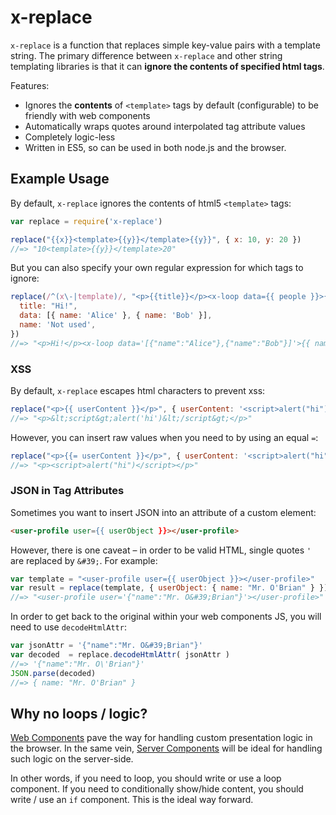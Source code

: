 # x-replace

`x-replace` is a function that replaces simple key-value pairs with a template string. The primary difference between `x-replace` and other string templating libraries is that it can **ignore the contents of specified html tags**.

Features:

- Ignores the **contents** of `<template>` tags by default (configurable) to be friendly with web components
- Automatically wraps quotes around interpolated tag attribute values
- Completely logic-less
- Written in ES5, so can be used in both node.js and the browser.

## Example Usage

By default, `x-replace` ignores the contents of html5 `<template>` tags:

```js
var replace = require('x-replace')

replace("{{x}}<template>{{y}}</template>{{y}}", { x: 10, y: 20 })
//=> "10<template>{{y}}</template>20"
```

But you can also specify your own regular expression for which tags to ignore:

```js
replace(/^(x\-|template)/, "<p>{{title}}</p><x-loop data={{ people }}>{{ name }}</x-loop>", {
  title: "Hi!",
  data: [{ name: 'Alice' }, { name: 'Bob' }],
  name: 'Not used',
})
//=> "<p>Hi!</p><x-loop data='[{"name":"Alice"},{"name":"Bob"}]'>{{ name }}</x-loop>"
```

### XSS

By default, `x-replace` escapes html characters to prevent xss:

```js
replace("<p>{{ userContent }}</p>", { userContent: '<script>alert("hi")</script>' })
//=> "<p>&lt;script&gt;alert('hi')&lt;/script&gt;</p>"
```

However, you can insert raw values when you need to by using an equal `=`:

```js
replace("<p>{{= userContent }}</p>", { userContent: '<script>alert("hi")</script>' })
//=> "<p><script>alert("hi")</script></p>"
```

### JSON in Tag Attributes

Sometimes you want to insert JSON into an attribute of a custom element:

```html
<user-profile user={{ userObject }}></user-profile>
```

However, there is one caveat – in order to be valid HTML, single quotes `'` are replaced by `&#39;`. For example:

```js
var template = "<user-profile user={{ userObject }}></user-profile>"
var result = replace(template, { userObject: { name: "Mr. O'Brian" } })
//=> "<user-profile user='{"name":"Mr. O&#39;Brian"}'></user-profile>"
```

In order to get back to the original within your web components JS, you will need to use `decodeHtmlAttr`:

```js
var jsonAttr = '{"name":"Mr. O&#39;Brian"}'
var decoded  = replace.decodeHtmlAttr( jsonAttr )
//=> '{"name":"Mr. O\'Brian"}'
JSON.parse(decoded)
//=> { name: "Mr. O'Brian" }
```

## Why no loops / logic?

[Web Components](http://webcomponents.org/) pave the way for handling custom presentation logic in the browser. In the same vein, [Server Components](https://github.com/pimterry/server-components) will be ideal for handling such logic on the server-side.

In other words, if you need to loop, you should write or use a loop component. If you need to conditionally show/hide content, you should write / use an `if` component. This is the ideal way forward.
